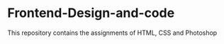 Frontend-Design-and-code
========================
This repository contains the assignments 
of HTML, CSS and Photoshop
